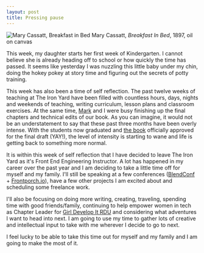 ```yaml
---
layout: post
title: Pressing pause
---
```


![Mary Cassatt, Breakfast in Bed](/assets/images/breakfast-in-bed-1897.jpg)
Mary Cassatt, _Breakfast In Bed_, 1897, oil on canvas

This week, my daughter starts her first week of Kindergarten. I cannot believe she is already heading off to school or how quickly the time has passed. It seems like yesterday I was nuzzling this little baby under my chin, doing the hokey pokey at story time and figuring out the secrets of potty training.

This week has also been a time of self reflection. The past twelve weeks of teaching at The Iron Yard have been filled with countless hours, days, nights and weekends of teaching, writing curriculum, lesson plans and classroom exercises. At the same time, [Mark](https://twitter.com/drohyes) and I were busy finishing up the final chapters and technical edits of our book. As you can imagine, it would not be an understatement to say that these past three months have been overly intense. With the students now graduated and [the book](http://bit.ly/lightweightdjango) officially approved for the final draft (YAY!), the level of intensity is starting to wane and life is getting back to something more normal.

It is within this week of self reflection that I have decided to leave The Iron Yard as it's Front End Engineering Instructor. A lot has happened in my career over the past year and I am deciding to take a little time off for myself and my family. I'll still be speaking at a few conferences ([BlendConf](http://2014.blendconf.com/) + [Frontporch.io](http://frontporch.io/)), have a few other projects I am excited about and scheduling some freelance work.

I'll also be focusing on doing more writing, creating, traveling, spending time with good friends/family, continuing to help empower women in tech as Chapter Leader for [Girl Develop It RDU](http://www.meetup.com/Girl-Develop-It-RDU/) and considering what adventures I want to head into next. I am going to use my time to gather lots of creative and intellectual input to take with me wherever I decide to go to next.

I feel lucky to be able to take this time out for myself and my family and I am going to make the most of it.
